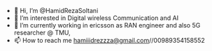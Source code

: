 - 👋 Hi, I’m @HamidRezaSoltani
- 👀 I’m interested in Digital wireless Communication and AI
- 🌱 I’m currently working in ericsson as RAN engineer and also 5G researcher @ TMU, 
- 📫 How to reach me hamiiidrezzza@gmail.com//00989354158552
